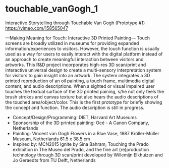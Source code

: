 # touchable_vanGogh_1
Interactive Storytelling through Touchable Van Gogh (Prototype #1) 
https://vimeo.com/158565047

—Making Meaning for Touch: Interactive 3D Printed Painting—
Touch screens are broadly utilized in museums for providing expanded information/experiences to visitors. However, the touch function is usually used as a way for users to easily interact with the digital platform instead of an approach to create meaningful interaction between visitors and artworks. This R&D project incorporates high-res 3D scan/print and interactive universal design to create a multi-sensory interpretation system for visitors to gain insight into an artwork. The system integrates a 3D printed reproduction of an oil painting, a touch frame, multimedia digital content, and audio descriptions. When a sighted or visual impaired user touches the textual surface of the 3D printed paining, s/he not only feels the brush strokes and canvas texture but also hears the audio descriptions of the touched area/object/color. This is the first prototype for briefly showing the concept and function. The audio description is still in progress. 

- Concept/Design/Programming: DIET, Harvard Art Museums 
- Sponsorship of the 3D printed painting: Océ - A Canon Company, Netherlands
- Painting:
    Vincent van Gogh
    Flowers in a Blue Vase, 1887
    Kröller-Müller Museum, Netherlands
    61.5 x 38.5 cm
- Inspired by: MCN2015 Ignite by Sina Bahram, Touching the Prado exhibition in The Museo del Prado, and the fine art (re)production technology through 3D scan/print developed by Willemijn Elkhuizen and Jo Geraedts from TU Delft, Netherlands
